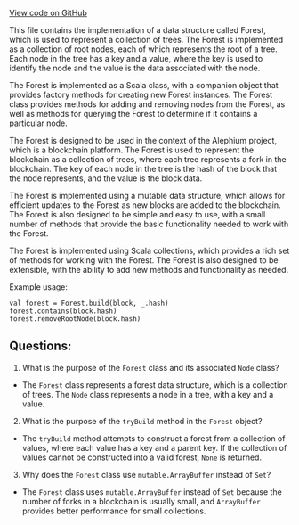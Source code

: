 [View code on GitHub](https://github.com/oxygenium/oxygenium/util/src/main/scala/org/oxygenium/util/Forest.scala)

This file contains the implementation of a data structure called Forest, which is used to represent a collection of trees. The Forest is implemented as a collection of root nodes, each of which represents the root of a tree. Each node in the tree has a key and a value, where the key is used to identify the node and the value is the data associated with the node.

The Forest is implemented as a Scala class, with a companion object that provides factory methods for creating new Forest instances. The Forest class provides methods for adding and removing nodes from the Forest, as well as methods for querying the Forest to determine if it contains a particular node.

The Forest is designed to be used in the context of the Alephium project, which is a blockchain platform. The Forest is used to represent the blockchain as a collection of trees, where each tree represents a fork in the blockchain. The key of each node in the tree is the hash of the block that the node represents, and the value is the block data.

The Forest is implemented using a mutable data structure, which allows for efficient updates to the Forest as new blocks are added to the blockchain. The Forest is also designed to be simple and easy to use, with a small number of methods that provide the basic functionality needed to work with the Forest.

The Forest is implemented using Scala collections, which provides a rich set of methods for working with the Forest. The Forest is also designed to be extensible, with the ability to add new methods and functionality as needed.

Example usage:

```
val forest = Forest.build(block, _.hash)
forest.contains(block.hash)
forest.removeRootNode(block.hash)
```
## Questions: 
 1. What is the purpose of the `Forest` class and its associated `Node` class?
- The `Forest` class represents a forest data structure, which is a collection of trees. The `Node` class represents a node in a tree, with a key and a value.

2. What is the purpose of the `tryBuild` method in the `Forest` object?
- The `tryBuild` method attempts to construct a forest from a collection of values, where each value has a key and a parent key. If the collection of values cannot be constructed into a valid forest, `None` is returned.

3. Why does the `Forest` class use `mutable.ArrayBuffer` instead of `Set`?
- The `Forest` class uses `mutable.ArrayBuffer` instead of `Set` because the number of forks in a blockchain is usually small, and `ArrayBuffer` provides better performance for small collections.